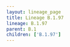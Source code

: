 ```yaml
---
layout: lineage_page
title: Lineage B.1.97
lineage: B.1.97
parent: B.1
children: ['B.1.97']
---
```

